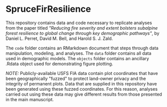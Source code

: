 # SpruceFirResilience

This repository contains data and code necessary to replicate analyses from the paper titled *"Reducing fire severity and extent bolsters subalpine forest resilience to global change through key demographic pathways"*, by Daniel L. Perret, David M. Bell, and Harold S. J. Zald.

The `code` folder contains an RMarkdown document that steps through data manipulation, modeling, and analyses. The `data` folder contains all data used in demographic models. The `objects` folder contains an ancillary .Rdata object used for demonstrating figure plotting.

*NOTE:* Publicly-available USFS FIA data contain plot coordinates that have been geographically "fuzzed" to protect land-owner privacy and the integrity of permanent plots. Data that are supplied in this repository have been generated using these fuzzed coordinates. For this reason, analyses carried out using these data may give different results from those presented in the main manuscript.